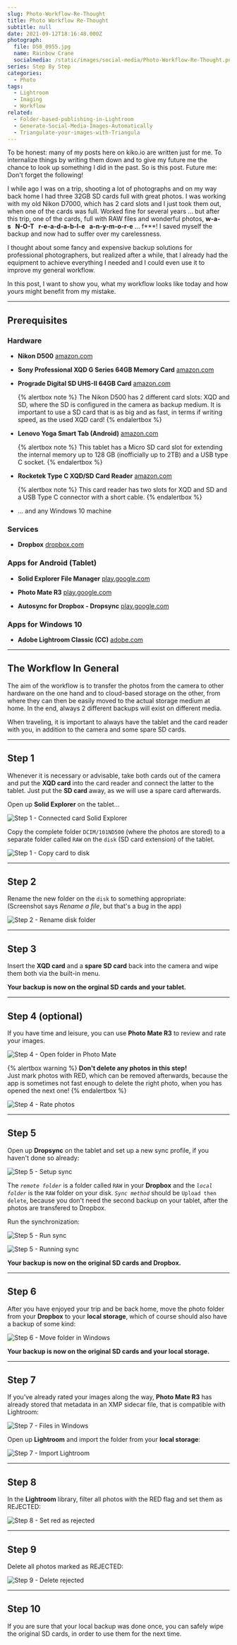 ```yaml
---
slug: Photo-Workflow-Re-Thought
title: Photo Workflow Re-Thought
subtitle: null
date: 2021-09-12T18:16:48.000Z
photograph:
  file: D50_0955.jpg
  name: Rainbow Crane
  socialmedia: /static/images/social-media/Photo-Workflow-Re-Thought.png
series: Step By Step
categories:
  - Photo
tags:
  - Lightroom
  - Imaging
  - Workflow
related:
  - Folder-based-publishing-in-Lightroom
  - Generate-Social-Media-Images-Automatically
  - Triangulate-your-images-with-Triangula
---
```


To be honest: many of my posts here on kiko.io are written just for me. To internalize things by writing them down and to give my future me the chance to look up something I did in the past. So is this post. Future me: Don't forget the following!

I while ago I was on a trip, shooting a lot of photographs and on my way back home I had three 32GB SD cards full with great photos. I was working with my old Nikon D7000, which has 2 card slots and I just took them out, when one of the cards was full. Worked fine for several years ... but after this trip, one of the cards, full with RAW files and wonderful photos, **w-a-s&nbsp;&nbsp;&nbsp;N-O-T&nbsp;&nbsp;&nbsp;r-e-a-d-a-b-l-e&nbsp;&nbsp;&nbsp;a-n-y-m-o-r-e** ... f***! I saved myself the backup and now had to suffer over my carelessness.

I thought about some fancy and expensive backup solutions for professional photographers, but realized after a while, that I already had the equipment to achieve everything I needed and I could even use it to improve my general workflow.

In this post, I want to show you, what my workflow looks like today and how yours might benefit from my mistake.

<!-- more -->

---

## Prerequisites

### Hardware

* **Nikon D500**
  [amazon.com](https://www.amazon.com/Nikon-D500-DX-Format-Digital-16-80mm/dp/B01A7Q0KZ6)

* **Sony Professional XQD G Series 64GB Memory Card**
  [amazon.com](https://www.amazon.com/Sony-Professional-64GB-Memory-QD-G64F/dp/B081B4X9TG)

* **Prograde Digital SD UHS-II 64GB Card**
  [amazon.com](https://www.amazon.com/Professional-Vloggers-Filmmakers-Photographers-Curators/dp/B07TCL222B)

  {% alertbox note %}
  The Nikon D500 has 2 different card slots: XQD and SD, where the SD is configured in the camera as backup medium. It is important to use a SD card that is as big and as fast, in terms if writing speed, as the used XQD card!
  {% endalertbox %}

* **Lenovo Yoga Smart Tab (Android)**
  [amazon.com](https://www.amazon.com/Lenovo-Android-Octa-Core-Processor-ZA3V0005US/dp/B0881HDRTH)

  {% alertbox note %}
  This tablet has a Micro SD card slot for extending the internal memory up to 128 GB (inofficially up to 2TB) and a USB type C socket.
  {% endalertbox %}

* **Rocketek Type C XQD/SD Card Reader**
  [amazon.com](https://www.amazon.com/Reader-Rocketek-Memory-Compatible-Windows/dp/B07YDR57HP)

  {% alertbox note %}
  This card reader has two slots for XQD and SD and a USB Type C connector with a short cable.
  {% endalertbox %}

* ... and any Windows 10 machine
  
### Services

* **Dropbox**
  [dropbox.com](https://www.dropbox.com/)

### Apps for Android (Tablet)

* **Solid Explorer File Manager**
  [play.google.com](https://play.google.com/store/apps/details?id=pl.solidexplorer2)

* **Photo Mate R3**
  [play.google.com](https://play.google.com/store/apps/details?id=com.tssystems.photomate3)

* **Autosync for Dropbox - Dropsync**
  [play.google.com](https://play.google.com/store/apps/details?id=com.ttxapps.dropsync)

### Apps for Windows 10

* **Adobe Lightroom Classic (CC)**
  [adobe.com](https://www.adobe.com/products/photoshop-lightroom-classic.html)

---

## The Workflow In General

The aim of the workflow is to transfer the photos from the camera to other hardware on the one hand and to cloud-based storage on the other, from where they can then be easily moved to the actual storage medium at home. In the end, always 2 different backups will exist on different media.

When traveling, it is important to always have the tablet and the card reader with you, in addition to the camera and some spare SD cards.

---

## Step 1

Whenever it is necessary or advisable, take both cards out of the camera and put the **XQD card** into the card reader and connect the latter to the tablet. Just put the **SD card** away, as we will use a spare card afterwards.

Open up **Solid Explorer** on the tablet...

![Step 1 - Connected card Solid Explorer](Photo-Workflow-Re-Thought/1-connect-card-solid-explorer.png)

Copy the complete folder ``DCIM/101ND500`` (where the photos are stored) to a separate folder called ``RAW`` on the ``disk`` (SD card extension) of the tablet.

![Step 1 - Copy card to disk](Photo-Workflow-Re-Thought/2-copy-card--to-disc.png)

---

## Step 2

Rename the new folder on the ``disk`` to something appropriate:  
(Screenshot says *Rename a file*, but that's a bug in the app)

![Step 2 - Rename disk folder](Photo-Workflow-Re-Thought/3-rename-disk-folder.png)

---

## Step 3

Insert the **XQD card** and a **spare SD card** back into the camera and wipe them both via the built-in menu.

**Your backup is now on the orginal SD cards and your tablet.**

---

## Step 4 (optional)

If you have time and leisure, you can use **Photo Mate R3** to review and rate your images.

![Step 4 - Open folder in Photo Mate](Photo-Workflow-Re-Thought/4-open-folder-in-photomate.png)

{% alertbox warning %}
**Don't delete any photos in this step!**  
Just mark photos with RED, which can be removed afterwards, because the app is sometimes not fast enough to delete the right photo, when you has opened the next one!
{% endalertbox %}

![Step 4 - Rate photos](Photo-Workflow-Re-Thought/5-rate-photos.png)

---

## Step 5

Open up **Dropsync** on the tablet and set up a new sync profile, if you haven't done so already:

![Step 5 - Setup sync](Photo-Workflow-Re-Thought/6-setup-sync.png)

The *``remote folder``* is a folder called ``RAW`` in your **Dropbox** and the *``local folder``* is the ``RAW`` folder on your disk. *``Sync method``* should be ``Upload then delete``, because you don't need the second backup on your tablet, after the photos are transfered to Dropbox.

Run the synchronization:

![Step 5 - Run sync](Photo-Workflow-Re-Thought/7-run-sync.png)

![Step 5 - Running sync](Photo-Workflow-Re-Thought/8-running-sync.png)

**Your backup is now on the original SD cards and Dropbox.**

---

## Step 6

After you have enjoyed your trip and be back home, move the photo folder from your **Dropbox** to your **local storage**, which of course should also have a backup of some kind:

![Step 6 - Move folder in Windows](Photo-Workflow-Re-Thought/9-move-folder-in-windows.png)

**Your backup is now on the original SD cards and your local storage.**

---

## Step 7

If you've already rated your images along the way, **Photo Mate R3** has already stored that metadata in an XMP sidecar file, that is compatible with Lightroom:

![Step 7 - Files in Windows](Photo-Workflow-Re-Thought/10-files-in-windows.png)

Open up **Lightroom** and import the folder from your **local storage**:

![Step 7 - Import Lightroom](Photo-Workflow-Re-Thought/11-import-lightroom.png)

---

## Step 8

In the **Lightroom** library, filter all photos with the RED flag and set them as REJECTED:

![Step 8 - Set red as rejected](Photo-Workflow-Re-Thought/12-set-red-as-rejected.png)

---

## Step 9

Delete all photos marked as REJECTED:

![Step 9 - Delete rejected](Photo-Workflow-Re-Thought/13-delete-rejected.png)

---

## Step 10

If you are sure that your local backup was done once, you can safely wipe the original SD cards, in order to use them for the next time.
